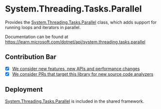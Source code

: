 # System.Threading.Tasks.Parallel
Provides the [System.Threading.Tasks.Parallel](https://learn.microsoft.com/dotnet/api/system.threading.tasks.parallel) class, which adds support for running loops and iterators in parallel.

Documentation can be found at https://learn.microsoft.com/dotnet/api/system.threading.tasks.parallel

## Contribution Bar
- [x] [We consider new features, new APIs and performance changes](../../libraries/README.md#primary-bar)
- [x] [We consider PRs that target this library for new source code analyzers](../../libraries/README.md#secondary-bars)

## Deployment
[System.Threading.Tasks.Parallel](https://www.nuget.org/packages/System.Threading.Tasks.Parallel) is included in the shared framework.